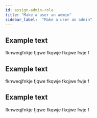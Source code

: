 ```yaml
---
id: assign-admin-role
title: "Make a user an admin"
sidebar_label:  "Make a user an admin"
---
```


## Example text

fknweqjfnkje fjqwe fkqwje fkqjwe fwje f

## Example text

fknweqjfnkje fjqwe fkqwje fkqjwe fwje f

## Example text

fknweqjfnkje fjqwe fkqwje fkqjwe fwje f
